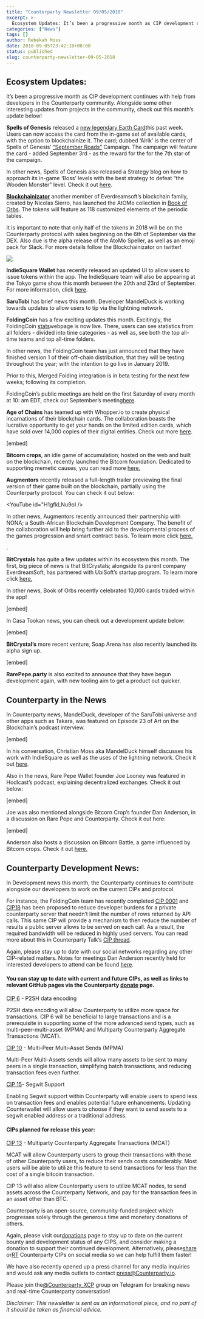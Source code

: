 ```yaml
---
title: "Counterparty Newsletter 09/05/2018"
excerpt: >-
  Ecosystem Updates: It’s been a progressive month as CIP development continues with help from developers in the Counterparty community. Alongside some other interesting updates from projects in the community, check out this month’s update below! Spells of Genesis released a new legendary Earth Card this past week. Users can now access the card from the
categories: ["News"]
tags: []
author: Rebekah Moss
date: 2018-09-05T23:42:10+00:00
status: published
slug: counterparty-newsletter-09-05-2018
---
```


Ecosystem Updates: 
-------------------

It’s been a progressive month as CIP development continues with help from developers in the Counterparty community. Alongside some other interesting updates from projects in the community, check out this month’s update below!

**Spells of Genesis** released a [new legendary Earth Card](https://blog.spellsofgenesis.com/new-legendary-earth-card-in-spells-of-genesis/)this past week. Users can now access the card from the in-game set of available cards, with the option to blockchainize it. The card; dubbed ‘Alrik’ is the center of Spells of Genesis’ [“September Roads”](https://blog.spellsofgenesis.com/september-roads-monthly-campaign/) Campaign. The campaign will feature the card - added September 3rd - as the reward for the for the 7th star of the campaign.

In other news, Spells of Genesis also released a Strategy blog on how to approach its in-game ‘Boss’ levels with the best strategy to defeat “the Wooden Monster” level. Check it out [here](https://blog.spellsofgenesis.com/strategy-101-boss-level-the-wooden-monster/).

[**Blockchainizator**](https://blockchainizator.com/) another member of Everdreamsoft’s blockchain family, created by Nicolas Sierro, has launched the AtOMo collection in [Book of Orbs](https://app.bookoforbs.com/ato). The tokens will feature as 118 customized elements of the periodic tables.

It is important to note that only half of the tokens in 2018 will be on the Counterparty protocol with sales beginning on the 6th of September via the DEX. Also due is the alpha release of the AtoMo Speller, as well as an emoji pack for Slack. For more details follow the Blockchainizator on twitter!

[![](/uploads/2018/09/sierro.gif)](/uploads/2018/09/sierro.gif)

**IndieSquare Wallet** has recently released an updated UI to allow users to issue tokens within the app. The IndieSquare team will also be appearing at the Tokyo game show this month between the 20th and 23rd of September. For more information, click [here](https://expo.nikkeibp.co.jp/tgs/2018/exhibition/english/).

**SaruTobi** has brief news this month. Developer MandelDuck is working towards updates to allow users to tip via the lightning network.

**FoldingCoin** has a few exciting updates this month. Excitingly, the FoldingCoin [stats](https://stats.mergedfolding.net/)webpage is now live. There, users can see statistics from all folders - divided into time categories - as well as, see both the top all-time teams and top all-time folders.

In other news, the FoldingCoin team has just announced that they have finished version 1 of their off-chain distribution, that they will be testing throughout the year; with the intention to go live in January 2019.

Prior to this, Merged Folding integration is in beta testing for the next few weeks; following its completion.

FoldingCoin’s public meetings are held on the first Saturday of every month at 10: am EDT, check out September’s meeting[here](https://www.youtube.com/watch?v=-Ci3SeJlSVM).

**Age of Chains** has teamed up with Whopper.io to create physical incarnations of their blockchain cards. The collaboration boasts the lucrative opportunity to get your hands on the limited edition cards, which have sold over 14,000 copies of their digital entities. Check out more [here](https://whopper.io/artist-series-age-of-chains/).

 \[embed\]<Tweet id="https://twitter.com/ageofchains/status/1034482120889184256"  />

**Bitcorn crops**, an idle game of accumulation; hosted on the web and built on the blockchain, recently launched the Bitcorn foundation. Dedicated to supporting memetic causes, you can read more [here.](https://bitcorn.org/about)

**Augmentors** recently released a full-length trailer previewing the final version of their game built on the blockchain, partially using the Counterparty protocol. You can check it out below:

<YouTube id="H1gfkLNu9oI />

In other news, Augmentors recently announced their partnership with NONA; a South-African Blockchain Development Company. The benefit of the collaboration will help bring further aid to the developmental process of the games progression and smart contract basis. To learn more click [here.](https://medium.com/augmentors/augmentors-and-nona-announce-partnership-2133d4c770c3)

.

**BitCrystals** has quite a few updates within its ecosystem this month. The first, big piece of news is that BitCrystals; alongside its parent company EverdreamSoft, has partnered with UbiSoft’s startup program. To learn more click [here.](https://cryptobitgames.com/everdreamsoft-and-bitcrystals-join-ubisofts-startup-program/)

In other news, Book of Orbs recently celebrated 10,000 cards traded within the app!

 \[embed\]<Tweet id="https://twitter.com/BitCrystals/status/1031919014933618689"  />

In Casa Tookan news, you can check out a development update below:

 \[embed\]<Tweet id="https://twitter.com/BitCrystals/status/1033035365773393920"  />

**BitCrystal’s** more recent venture, Soap Arena has also recently launched its alpha sign up.

 \[embed\]<Tweet id="https://twitter.com/BitCrystals/status/1030106557080580096"  />

**RarePepe.party** is also excited to announce that they have begun development again, with new tooling aim to get a product out quicker.

Counterparty in the News
------------------------

In Counterparty news, MandelDuck, developer of the SaruTobi universe and other apps such as Takara, was featured on Episode 23 of Art on the Blockchain’s podcast interview.

 \[embed\]<Tweet id="https://twitter.com/MandelDuck/status/1036977041646616576"  />

In his conversation, Christian Moss aka MandelDuck himself discusses his work with IndieSquare as well as the uses of the lightning network. Check it out [here](https://soundcloud.com/artontheblockchain/episode-23-a-conversation-w-christian-moss-of-indie-square-mandel-duck).

Also in the news, Rare Pepe Wallet founder Joe Looney was featured in Hodlcast’s podcast, explaining decentralized exchanges. Check it out below:

 \[embed\]<Tweet id="https://twitter.com/sashahodler/status/1031922885269565440"  />

Joe was also mentioned alongside Bitcorn Crop’s founder Dan Anderson, in a discussion on Rare Pepe and Counterparty. Check it out here:

 \[embed\]<Tweet id="https://twitter.com/droplister/status/1027065988813078528"  />

Anderson also hosts a discussion on Bitcorn Battle, a game influenced by Bitcorn crops. Check it out [here.](https://soundcloud.com/unconfirmed-transactions/bitsesh-mightbemike)

Counterparty Development News:
------------------------------

In Development news this month, the Counterparty continues to contribute alongside our developers to work on the current CIPs and protocol.

For instance, the FoldingCoin team has recently completed [CIP 0001](https://github.com/CounterpartyXCP/cips/blob/master/cip-0001.md) and [CIP18](https://github.com/CounterpartyXCP/cips/blob/cip18/cip-0018.md) has been proposed to reduce developer burdens for a private counterparty server that needn’t limit the number of rows returned by API calls. This same CIP will provide a mechanism to then reduce the number of results a public server allows to be served on each call. As a result, the required bandwidth will be reduced in highly used servers. You can read more about this in Counterparty Talk’s [CIP thread](https://counterpartytalk.org/t/cip-proposal-18-configuration-flag-to-remove-api-query-limit-defaults/5017).

Again, please stay up to date with our social networks regarding any other CIP-related matters. Notes for meetings Dan Anderson recently held for interested developers to attend can be found [here](https://counterpartytalk.org/t/counterparty-developer-meeting-05-04-2018/4725).

#### You can stay up to date with current and future CIPs, as well as links to relevant GitHub pages via the Counterparty [donate](http://counterparty.local/donate/) page. 

[CIP 6](https://github.com/CounterpartyXCP/cips/blob/master/cip-0006.md) - P2SH data encoding

P2SH data encoding will allow Counterparty to utilize more space for transactions. CIP 6 will be beneficial to large transactions and is a prerequisite in supporting some of the more advanced send types, such as multi-peer-multi-asset (MPMA) and Multiparty Counterparty Aggregate Transactions (MCAT).

[CIP 10](https://github.com/chiguireitor/cips/blob/cip10/cip-0010.md) - Multi-Peer Multi-Asset Sends (MPMA)

Multi-Peer Multi-Assets sends will allow many assets to be sent to many peers in a single transaction, simplifying batch transactions, and reducing transaction fees even further.

[CIP 15](https://github.com/deweller/cips/blob/cip-15-segwit/cip-0015.md)- Segwit Support

Enabling Segwit support within Counterparty will enable users to spend less on transaction fees and enables potential future enhancements. Updating Counterwallet will allow users to choose if they want to send assets to a segwit enabled address or a traditional address.

#### CIPs planned for release this year:

[CIP 13](http://counterparty.local/donate/) - Multiparty Counterparty Aggregate Transactions (MCAT)

MCAT will allow Counterparty users to group their transactions with those of other Counterparty users, to reduce their sends costs considerably. Most users will be able to utilize this feature to send transactions for less than the cost of a single bitcoin transaction.

CIP 13 will also allow Counterparty users to utilize MCAT nodes, to send assets across the Counterparty Network, and pay for the transaction fees in an asset other than BTC.

Counterparty is an open-source, community-funded project which progresses solely through the generous time and monetary donations of others.

Again, please visit our[donations](http://counterparty.local/donate/) page to stay up to date on the current bounty and development status of any CIPS, and consider making a donation to support their continued development. Alternatively, please[share](https://www.facebook.com/CounterpartyXCP/) or[RT](https://twitter.com/CounterpartyXCP) Counterparty CIPs on social media so we can help fulfill them faster!

We have also recently opened up a press channel for any media inquiries and would ask any media outlets to contact <press@Counterparty.io>.

Please join the[@Counterparty\_XCP](https://t.me/Counterparty_XCP) group on Telegram for breaking news and real-time Counterparty conversation!

*Disclaimer: This newsletter is sent as an informational piece, and no part of it should be taken as financial advice.*